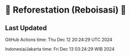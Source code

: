 
# 🌳 Reforestation (Reboisasi) 🌲

## Last Updated

GitHub Actions time: Thu Dec 12 20:24:29 UTC 2024

Indonesia/Jakarta time: Fri Dec 13 03:24:29 WIB 2024

